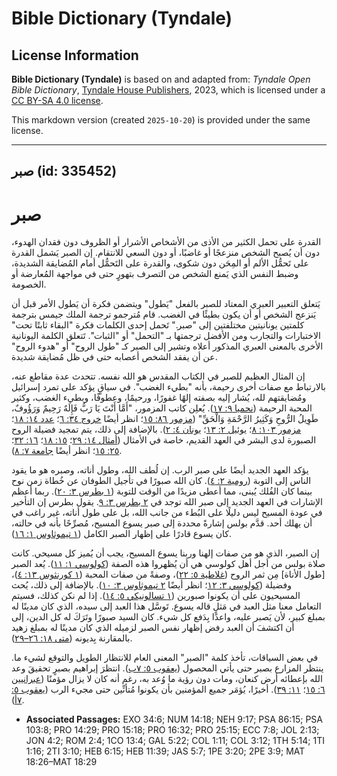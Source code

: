 # Bible Dictionary (Tyndale)

## License Information

**Bible Dictionary (Tyndale)** is based on and adapted from: _Tyndale Open Bible Dictionary_, [Tyndale House Publishers](https://tyndaleopenresources.com/), 2023, which is licensed under a [CC BY-SA 4.0 license](https://creativecommons.org/licenses/by-sa/4.0/legalcode.en).

This markdown version (created `2025-10-20`) is provided under the same license.



--------------------------------

## صبر (id: 335452)

صبر
===

القدرة على تحمل الكثير من الأذى من الأشخاص الأشرار أو الظروف دون فقدان الهدوء، دون أن يُصبح الشخص منزعجًا أو غاضبًا، أو دون السعي للانتقام. إن الصبر يَشمل القدرة على تَحمُّل الألم أو المِحَن دون شكوى، والقدرة على التَحمُّل أمام المُضايقة الشديدة، وضبط النفس الذي يَمنع الشخص من التصرف بتهورٍ حتى في مواجهة المُعارضة أو الخصومة.

يَتعلق التعبير العبري المعتاد للصبر بالفعل "يَطول" ويتضمن فكرة أن يَطول الأمر قبل أن يَنزعج الشخص أو أن يكون بطيئًا في الغضب. قام مُترجمو ترجمة الملك جيمس بترجمة كلمتين يونانيتين مختلفتين إلى "صبر." تَحمل إحدى الكلمات فكرة "البقاء ثابتًا تحت" الاختبارات والتجارب ومن الأفضل ترجمتها بـ "التحمل" أو "الثبات". تَتعلق الكلمة اليونانية الأخرى بالمعنى العبري المذكور أعلاه وتشير إلى الصبر كـ "طول الروح" أو "هدوء الروح" عن أن يفقد الشخص أعصابه حتى في ظل مُضايقة شديدة.

إن المثال العظيم للصبر في الكتاب المقدس هو الله نفسه. تتحدث عدة مقاطع عنه، بالارتباط مع صفات أخرى رحيمة، بأنه "بطيء الغضب". في سياقٍ يؤكد على تمرد إسرائيل ومُضايقتهم لله، يُشار إليه بصفته إلهًا غفورًا، ورحيمًا، وعطوفًا، وبطيء الغضب، وكثير المحبة الرحيمة ([نحميا ٩: ١٧](https://ref.ly/Neh9:17)). يُعلِن كاتب المزمور، "أَمَّا أَنْتَ يَا رَبُّ فَإِلَهٌ رَحِيمٌ وَرَؤُوفٌ، طَوِيلُ الرُّوحِ وَكَثِيرُ الرَّحْمَةِ وَالْحَقِّ" ([مزمور ٨٦: ١٥](https://ref.ly/Ps86:15)؛ انظر أيضًا [خروج ٣٤: ٦](https://ref.ly/Exod34:6)؛ [عدد ١٤: ١٨](https://ref.ly/Num14:18)؛ [مزمور ١٠٣: ٨](https://ref.ly/Ps103:8)؛ [يوئيل ٢: ١٣](https://ref.ly/Joel2:13)؛ [يونان ٤: ٢](https://ref.ly/Jonah4:2)). بالإضافة إلى ذلك، يتم تمجيد فضيلة الروح الصبورة لدى البشر في العهد القديم، خاصة في الأمثال ([أمثال ١٤: ٢٩](https://ref.ly/Prov14:29)؛ [١٥: ١٨](https://ref.ly/Prov15:18)؛ [١٦: ٣٢](https://ref.ly/Prov16:32)؛ [٢٥: ١٥](https://ref.ly/Prov25:15)؛ انظر أيضًا [جامعة ٧: ٨](https://ref.ly/Eccl7:8)).

يؤكد العهد الجديد أيضًا على صبر الرب. إن لُطف الله، وطول أناته، وصبره هو ما يقود الناس إلى التوبة ([رومية ٢: ٤](https://ref.ly/Rom2:4)). كان الله صبورًا في تأجيل الطوفان عن خُطاة زمن نوح بينما كان الفُلك يُبنى، مما أعطى مزيدًا من الوقت للتوبة ([١ بطرس ٣: ٢٠](https://ref.ly/1Pet3:20)). ربما أعظم الإشارات في العهد الجديد إلى صبر الله توجد في [٢ بطرس ٣: ٩](https://ref.ly/2Pet3:9). يقول بطرس إن التأخير في عودة المسيح ليس دليلًا على البُطء من جانب الله، بل على طول أناته، غير راغب في أن يهلك أحد. قدَّم بولس إشارةً محددة إلى صبر يسوع المسيح، مُصرِّحًا بأنه في حالته، كان يسوع قادرًا على إظهار الصبر الكامل ([١ تيموثاوس ١: ١٦](https://ref.ly/1Tim1:16)).

إن الصبر، الذي هو من صفات إلهنا وربنا يسوع المسيح، يجب أن يُميز كل مسيحي. كانت صلاة بولس من أجل أهل كولوسي هي أن يُظهروا هذه الصفة ([كولوسي ١: ١١](https://ref.ly/Col1:11)). يُعد الصبر \[طول الأناة] مِن ثمر الروح ([غلاطية ٥: ٢٢](https://ref.ly/Gal5:22))، وصفةً من صفات المحبة ([١ كورنثوس ١٣: ٤](https://ref.ly/1Cor13:4))، وفضيلة ([كولوسي ٣: ١٢](https://ref.ly/Col3:12)؛ انظر أيضًا [٢ تيموثاوس ٣: ١٠](https://ref.ly/2Tim3:10)). بالإضافة إلى ذلك، يُحث المسيحيون على أن يكونوا صبورين ([١ تسالونيكي ٥: ١٤](https://ref.ly/1Thess5:14)). إذا لم نكن كذلك، فسيتم التعامل معنا مثل العبد في مَثلٍ قاله يسوع. تَوسَّل هذا العبد إلى سيده، الذي كان مدينًا له بمبلغ كبير، لأن يَصبر عليه، واعدًا بِدَفع كل شيء. كان السيد صبورًا وتَرَكَ له كل الدين، إلى أن اكتشفَ أن العبد رفض إظهار نفس الصبر لزميله الذي كان مدينًا له بمبلغ زهيد بالمقارنة بِديونه ([متى ١٨: ٢٦–٢٩](https://ref.ly/Matt18:26-Matt18:29)).

في بعض السياقات، تأخذ كلمة "الصبر" المعنى العام للانتظار الطويل والتوقع لشيء ما. ينتظر المزارع بصبر حتى يأتي المحصول ([يعقوب ٥: ٧ب](https://ref.ly/Jas5:7)). انتظرَ إبراهيم بصبرٍ تحقيقَ وعد الله بإعطائه أرض كنعان، ومات دون رؤية ما وُعد به، رغم أنه كان لا يزال مؤمنًا ([عبرانيين ٦: ١٥](https://ref.ly/Heb6:15)؛ [١١: ٣٩](https://ref.ly/Heb11:39)). أخيرًا، يُؤمَر جميع المؤمنين بأن يكونوا مُتأنِّين حتى مجيء الرب ([يعقوب ٥: ٧أ](https://ref.ly/Jas5:7)).

* **Associated Passages:** EXO 34:6; NUM 14:18; NEH 9:17; PSA 86:15; PSA 103:8; PRO 14:29; PRO 15:18; PRO 16:32; PRO 25:15; ECC 7:8; JOL 2:13; JON 4:2; ROM 2:4; 1CO 13:4; GAL 5:22; COL 1:11; COL 3:12; 1TH 5:14; 1TI 1:16; 2TI 3:10; HEB 6:15; HEB 11:39; JAS 5:7; 1PE 3:20; 2PE 3:9; MAT 18:26–MAT 18:29


